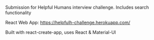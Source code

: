 Submission for Helpful Humans interview challenge. Includes search functionality

React Web App: https://helpfulh-challenge.herokuapp.com/

Built with react-create-app, uses React & Material-UI
